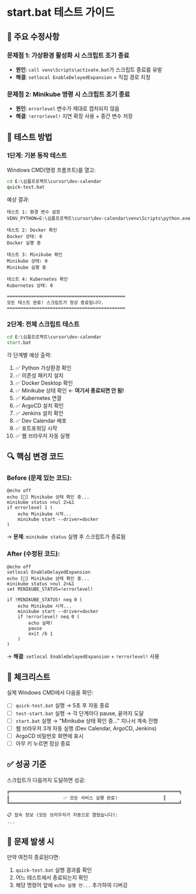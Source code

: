 # start.bat 테스트 가이드

## 🔧 주요 수정사항

### 문제점 1: 가상환경 활성화 시 스크립트 조기 종료
- **원인**: `call venv\Scripts\activate.bat`가 스크립트 종료를 유발
- **해결**: `setlocal EnableDelayedExpansion` + 직접 경로 지정

### 문제점 2: Minikube 명령 시 스크립트 조기 종료
- **원인**: `errorlevel` 변수가 제대로 캡처되지 않음
- **해결**: `!errorlevel!` 지연 확장 사용 + 중간 변수 저장

## 🧪 테스트 방법

### 1단계: 기본 동작 테스트
Windows CMD(명령 프롬프트)를 열고:
```cmd
cd E:\심플프로젝트\cursor\dev-calendar
quick-test.bat
```

예상 결과:
```
테스트 1: 환경 변수 설정
VENV_PYTHON=E:\심플프로젝트\cursor\dev-calendar\venv\Scripts\python.exe

테스트 2: Docker 확인
Docker 상태: 0
Docker 실행 중

테스트 3: Minikube 확인
Minikube 상태: 0
Minikube 실행 중

테스트 4: Kubernetes 확인
Kubernetes 상태: 0

============================================
모든 테스트 완료! 스크립트가 정상 종료됩니다.
============================================
```

### 2단계: 전체 스크립트 테스트
```cmd
cd E:\심플프로젝트\cursor\dev-calendar
start.bat
```

각 단계별 예상 출력:
1. ✅ Python 가상환경 확인
2. ✅ 의존성 패키지 설치
3. ✅ Docker Desktop 확인
4. ✅ Minikube 상태 확인 ← **여기서 종료되면 안 됨!**
5. ✅ Kubernetes 연결
6. ✅ ArgoCD 설치 확인
7. ✅ Jenkins 설치 확인
8. ✅ Dev Calendar 배포
9. ✅ 포트포워딩 시작
10. ✅ 웹 브라우저 자동 실행

## 🔍 핵심 변경 코드

### Before (문제 있는 코드):
```batch
@echo off
echo [🔧] Minikube 상태 확인 중...
minikube status >nul 2>&1
if errorlevel 1 (
    echo Minikube 시작...
    minikube start --driver=docker
)
```
→ **문제**: `minikube status` 실행 후 스크립트가 종료됨

### After (수정된 코드):
```batch
@echo off
setlocal EnableDelayedExpansion
echo [🔧] Minikube 상태 확인 중...
minikube status >nul 2>&1
set MINIKUBE_STATUS=!errorlevel!

if !MINIKUBE_STATUS! neq 0 (
    echo Minikube 시작...
    minikube start --driver=docker
    if !errorlevel! neq 0 (
        echo 실패!
        pause
        exit /b 1
    )
)
```
→ **해결**: `setlocal EnableDelayedExpansion` + `!errorlevel!` 사용

## 📝 체크리스트

실제 Windows CMD에서 다음을 확인:

- [ ] `quick-test.bat` 실행 → 5초 후 자동 종료
- [ ] `test-start.bat` 실행 → 각 단계마다 pause, 끝까지 도달
- [ ] `start.bat` 실행 → "Minikube 상태 확인 중..." 지나서 계속 진행
- [ ] 웹 브라우저 3개 자동 실행 (Dev Calendar, ArgoCD, Jenkins)
- [ ] ArgoCD 비밀번호 화면에 표시
- [ ] 아무 키 누르면 정상 종료

## ✅ 성공 기준

스크립트가 다음까지 도달하면 성공:
```
╔═══════════════════════════════════════════════════════════════╗
║                    ✅ 모든 서비스 실행 완료!                 ║
╚═══════════════════════════════════════════════════════════════╝

📋 접속 정보 (모든 브라우저가 자동으로 열렸습니다):
...
```

## 🐛 문제 발생 시

만약 여전히 종료된다면:
1. `quick-test.bat` 실행 결과를 확인
2. 어느 테스트에서 종료되는지 확인
3. 해당 명령어 앞에 `echo 실행 전...` 추가하여 디버깅
